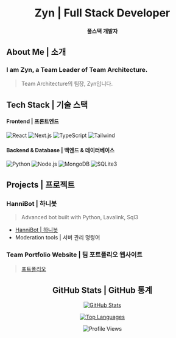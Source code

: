 <div align="center">

# Zyn | Full Stack Developer
#### 풀스택 개발자

</div>

## About Me | 소개
### I am Zyn, a Team Leader of Team Architecture.
> Team Architecture의 팀장, Zyn입니다.

## Tech Stack | 기술 스택

#### Frontend | 프론트엔드
![React](https://img.shields.io/badge/React-20232A?style=flat-square&logo=react&logoColor=61DAFB)
![Next.js](https://img.shields.io/badge/Next.js-000000?style=flat-square&logo=next.js&logoColor=white)
![TypeScript](https://img.shields.io/badge/TypeScript-007ACC?style=flat-square&logo=typescript&logoColor=white)
![Tailwind](https://img.shields.io/badge/Tailwind-38B2AC?style=flat-square&logo=tailwind-css&logoColor=white)

#### Backend & Database | 백엔드 & 데이터베이스
![Python](https://img.shields.io/badge/Python-3776AB?style=flat-square&logo=python&logoColor=white)
![Node.js](https://img.shields.io/badge/Node.js-339933?style=flat-square&logo=node.js&logoColor=white)
![MongoDB](https://img.shields.io/badge/MongoDB-47A248?style=flat-square&logo=mongodb&logoColor=white)
![SQLite3](https://img.shields.io/badge/SQLite3-003B57?style=flat-square&logo=sqlite&logoColor=white)

## Projects | 프로젝트

### HanniBot | 하니봇
> Advanced bot built with Python, Lavalink, Sql3
- [HanniBot | 하니봇](https://hannibot.netlify.app/)
- Moderation tools | 서버 관리 명령어

### Team Portfolio Website | 팀 포트폴리오 웹사이트
> [포트폴리오](https://architecs.vercel.app/)

 
<div align="center">

## GitHub Stats | GitHub 통계

[![GitHub Stats](https://github-readme-stats.vercel.app/api?username=zynesa&show_icons=true&theme=tokyonight&hide_border=true&hide_title=true)](https://github.com/zynesa)

[![Top Languages](https://github-readme-stats.vercel.app/api/top-langs/?username=zynesa&layout=compact&theme=tokyonight&hide_border=true&hide_title=true)](https://github.com/zynesa)

![Profile Views](https://komarev.com/ghpvc/?username=zynesa&color=blueviolet&style=flat-square)

</div>

